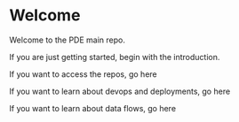 # Welcome

Welcome to the PDE main repo.

If you are just getting started, begin with the introduction.

If you want to access the repos, go here

If you want to learn about devops and deployments, go here

If you want to learn about data flows, go here

